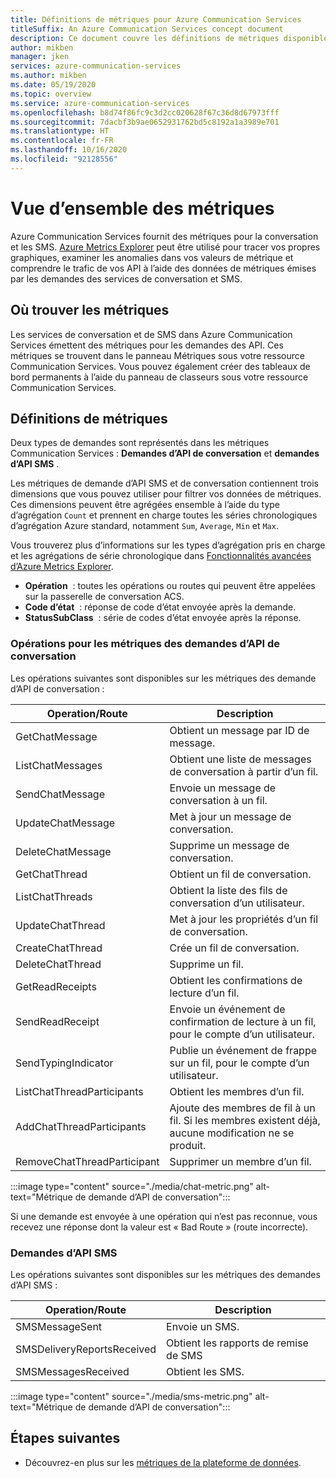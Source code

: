 ```yaml
---
title: Définitions de métriques pour Azure Communication Services
titleSuffix: An Azure Communication Services concept document
description: Ce document couvre les définitions de métriques disponibles dans le portail Azure.
author: mikben
manager: jken
services: azure-communication-services
ms.author: mikben
ms.date: 05/19/2020
ms.topic: overview
ms.service: azure-communication-services
ms.openlocfilehash: b8d74f86fc9c3d2cc020628f67c36d8d67973fff
ms.sourcegitcommit: 7dacbf3b9ae0652931762bd5c8192a1a3989e701
ms.translationtype: HT
ms.contentlocale: fr-FR
ms.lasthandoff: 10/16/2020
ms.locfileid: "92128556"
---
```

# <a name="metrics-overview"></a>Vue d’ensemble des métriques

Azure Communication Services fournit des métriques pour la conversation et les SMS. [Azure Metrics Explorer](https://docs.microsoft.com/azure/azure-monitor/platform/metrics-getting-started) peut être utilisé pour tracer vos propres graphiques, examiner les anomalies dans vos valeurs de métrique et comprendre le trafic de vos API à l’aide des données de métriques émises par les demandes des services de conversation et SMS.

## <a name="where-to-find-metrics"></a>Où trouver les métriques

Les services de conversation et de SMS dans Azure Communication Services émettent des métriques pour les demandes des API. Ces métriques se trouvent dans le panneau Métriques sous votre ressource Communication Services. Vous pouvez également créer des tableaux de bord permanents à l’aide du panneau de classeurs sous votre ressource Communication Services.

## <a name="metric-definitions"></a>Définitions de métriques

Deux types de demandes sont représentés dans les métriques Communication Services : **Demandes d’API de conversation** et **demandes d’API SMS** .

Les métriques de demande d’API SMS et de conversation contiennent trois dimensions que vous pouvez utiliser pour filtrer vos données de métriques. Ces dimensions peuvent être agrégées ensemble à l’aide du type d’agrégation `Count` et prennent en charge toutes les séries chronologiques d’agrégation Azure standard, notamment `Sum`, `Average`, `Min` et `Max`.

Vous trouverez plus d’informations sur les types d’agrégation pris en charge et les agrégations de série chronologique dans [Fonctionnalités avancées d’Azure Metrics Explorer](https://docs.microsoft.com/azure/azure-monitor/platform/metrics-charts#changing-aggregation).

- **Opération**  : toutes les opérations ou routes qui peuvent être appelées sur la passerelle de conversation ACS.
- **Code d’état**  : réponse de code d’état envoyée après la demande.
- **StatusSubClass**  : série de codes d’état envoyée après la réponse. 


### <a name="chat-api-request-metric-operations"></a>Opérations pour les métriques des demandes d’API de conversation

Les opérations suivantes sont disponibles sur les métriques des demande d’API de conversation :

| Operation/Route    | Description                                                                                    |
| -------------------- | ---------------------------------------------------------------------------------------------- |
| GetChatMessage       | Obtient un message par ID de message. |
| ListChatMessages     | Obtient une liste de messages de conversation à partir d’un fil. |
| SendChatMessage      | Envoie un message de conversation à un fil. |
| UpdateChatMessage    | Met à jour un message de conversation. |
| DeleteChatMessage    | Supprime un message de conversation. |
| GetChatThread        | Obtient un fil de conversation. |
| ListChatThreads      | Obtient la liste des fils de conversation d’un utilisateur. |
| UpdateChatThread     | Met à jour les propriétés d’un fil de conversation. |
| CreateChatThread     | Crée un fil de conversation. |
| DeleteChatThread     | Supprime un fil. |
| GetReadReceipts      | Obtient les confirmations de lecture d’un fil. |
| SendReadReceipt      | Envoie un événement de confirmation de lecture à un fil, pour le compte d’un utilisateur. |
| SendTypingIndicator           | Publie un événement de frappe sur un fil, pour le compte d’un utilisateur. |
| ListChatThreadParticipants    | Obtient les membres d’un fil. |
| AddChatThreadParticipants     | Ajoute des membres de fil à un fil. Si les membres existent déjà, aucune modification ne se produit. |
| RemoveChatThreadParticipant   | Supprimer un membre d’un fil. |

:::image type="content" source="./media/chat-metric.png" alt-text="Métrique de demande d’API de conversation":::

Si une demande est envoyée à une opération qui n’est pas reconnue, vous recevez une réponse dont la valeur est « Bad Route » (route incorrecte).

### <a name="sms-api-requests"></a>Demandes d’API SMS

Les opérations suivantes sont disponibles sur les métriques des demandes d’API SMS :

| Operation/Route    | Description                                                                                    |
| -------------------- | ---------------------------------------------------------------------------------------------- |
| SMSMessageSent       | Envoie un SMS. |
| SMSDeliveryReportsReceived     | Obtient les rapports de remise de SMS |
| SMSMessagesReceived      | Obtient les SMS. |


:::image type="content" source="./media/sms-metric.png" alt-text="Métrique de demande d’API de conversation":::

## <a name="next-steps"></a>Étapes suivantes

- Découvrez-en plus sur les [métriques de la plateforme de données](https://docs.microsoft.com/azure/azure-monitor/platform/data-platform-metrics).
